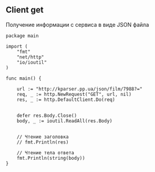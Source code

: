 ## Client get

Получение информации с сервиса в виде JSON файла

```golang
package main

import (
	"fmt"
	"net/http"
	"io/ioutil"
)

func main() {

	url := "http://kparser.pp.ua/json/film/7988?="
	req, _ := http.NewRequest("GET", url, nil)
	res, _ := http.DefaultClient.Do(req)


	defer res.Body.Close()
	body, _ := ioutil.ReadAll(res.Body)


    // Чтение заголовка 
	// fmt.Println(res)
	
    // Чтение тела ответа
	fmt.Println(string(body))
}
```
